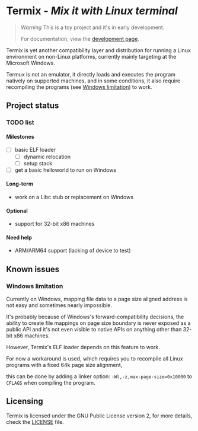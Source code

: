 Termix - *Mix it with Linux terminal*
==================================

> *Warning*
> This is a toy project and it's in early development.
>
> For documentation, view the [development page](DEVELOPMENT.md).

Termix is yet another compatibility layer and distribution for running a Linux environment on non-Linux platforms,
currently mainly targeting at the Microsoft Windows.

Termux is not an emulator, it directly loads and executes the program natively on supported machines, and in some conditions,
it also require recompiling the programs (see [Windows limitation](#windows-limitation)) to work.

## Project status

### TODO list

#### Milestones

- [ ] basic ELF loader
    - [ ] dynamic relocation
    - [ ] setup stack

- [ ] get a basic helloworld to run on Windows

#### Long-term

* work on a Libc stub or replacement on Windows

#### Optional

* support for 32-bit x86 machines

#### Need help

* ARM/ARM64 support (lacking of device to test)

## Known issues

### Windows limitation

Currently on Windows, mapping file data to a page size aligned address is not easy and sometimes nearly impossible.

It's probably because of Windows's forward-compatibility decisions, the ability to create file mappings on page size boundary is
never exposed as a public API and it's not even visible to native APIs on anything other than 32-bit x86 machines.

However, Termix's ELF loader depends on this feature to work.

For now a workaround is used, which requires you to recompile all Linux programs with a fixed 64k page size alignment,

this can be done by adding a linker option: `-Wl,-z,max-page-size=0x10000` to `CFLAGS` when compiling the program.

## Licensing

Termix is licensed under the GNU Public License version 2, for more details, check the [LICENSE](LICENSE.txt) file.
